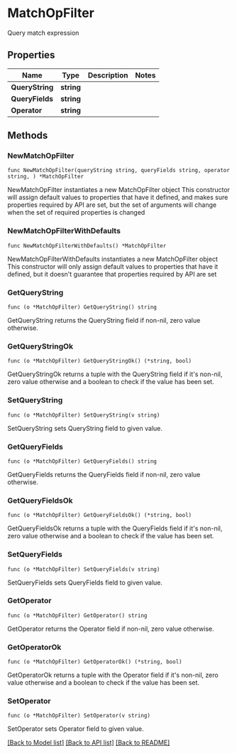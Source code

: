 # MatchOpFilter

Query match expression

## Properties

Name | Type | Description | Notes
------------ | ------------- | ------------- | -------------
**QueryString** | **string** |  | 
**QueryFields** | **string** |  | 
**Operator** | **string** |  | 

## Methods

### NewMatchOpFilter

`func NewMatchOpFilter(queryString string, queryFields string, operator string, ) *MatchOpFilter`

NewMatchOpFilter instantiates a new MatchOpFilter object
This constructor will assign default values to properties that have it defined,
and makes sure properties required by API are set, but the set of arguments
will change when the set of required properties is changed

### NewMatchOpFilterWithDefaults

`func NewMatchOpFilterWithDefaults() *MatchOpFilter`

NewMatchOpFilterWithDefaults instantiates a new MatchOpFilter object
This constructor will only assign default values to properties that have it defined,
but it doesn't guarantee that properties required by API are set

### GetQueryString

`func (o *MatchOpFilter) GetQueryString() string`

GetQueryString returns the QueryString field if non-nil, zero value otherwise.

### GetQueryStringOk

`func (o *MatchOpFilter) GetQueryStringOk() (*string, bool)`

GetQueryStringOk returns a tuple with the QueryString field if it's non-nil, zero value otherwise
and a boolean to check if the value has been set.

### SetQueryString

`func (o *MatchOpFilter) SetQueryString(v string)`

SetQueryString sets QueryString field to given value.


### GetQueryFields

`func (o *MatchOpFilter) GetQueryFields() string`

GetQueryFields returns the QueryFields field if non-nil, zero value otherwise.

### GetQueryFieldsOk

`func (o *MatchOpFilter) GetQueryFieldsOk() (*string, bool)`

GetQueryFieldsOk returns a tuple with the QueryFields field if it's non-nil, zero value otherwise
and a boolean to check if the value has been set.

### SetQueryFields

`func (o *MatchOpFilter) SetQueryFields(v string)`

SetQueryFields sets QueryFields field to given value.


### GetOperator

`func (o *MatchOpFilter) GetOperator() string`

GetOperator returns the Operator field if non-nil, zero value otherwise.

### GetOperatorOk

`func (o *MatchOpFilter) GetOperatorOk() (*string, bool)`

GetOperatorOk returns a tuple with the Operator field if it's non-nil, zero value otherwise
and a boolean to check if the value has been set.

### SetOperator

`func (o *MatchOpFilter) SetOperator(v string)`

SetOperator sets Operator field to given value.



[[Back to Model list]](../README.md#documentation-for-models) [[Back to API list]](../README.md#documentation-for-api-endpoints) [[Back to README]](../README.md)


